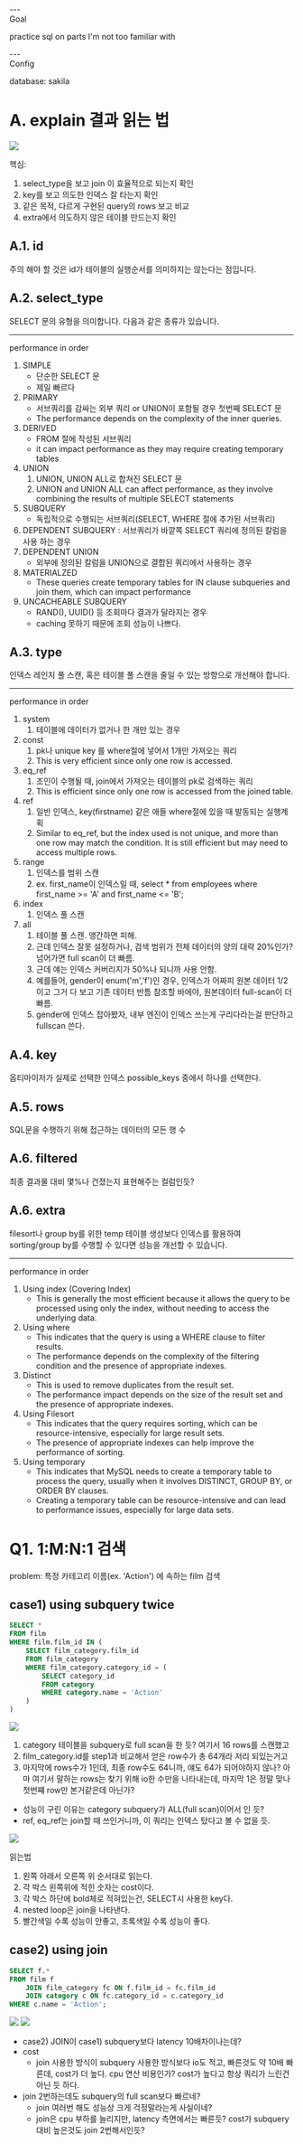 ---\
Goal


practice sql on parts I'm not too familiar with

---\
Config


database: sakila





# A. explain 결과 읽는 법
![](images/2023-04-29-22-14-23.png)



핵심:
1. select_type을 보고 join 이 효율적으로 되는지 확인
2. key를 보고 의도한 인덱스 잘 타는지 확인
3. 같은 목적, 다르게 구현된 query의 rows 보고 비교
4. extra에서 의도하지 않은 테이블 만드는지 확인


## A.1. id
주의 해야 할 것은 id가 테이블의 실행순서를 의미하지는 않는다는 점입니다.

## A.2. select_type
SELECT 문의 유형을 의미합니다. 다음과 같은 종류가 있습니다.

---
performance in order
1. SIMPLE
	- 단순한 SELECT 문
	- 제일 빠르다
2. PRIMARY
	- 서브쿼리를 감싸는 외부 쿼리 or UNION이 포함될 경우 첫번째 SELECT 문
	- The performance depends on the complexity of the inner queries.
3. DERIVED
	- FROM 절에 작성된 서브쿼리
	- it can impact performance as they may require creating temporary tables
4. UNION
	1. UNION, UNION ALL로 합쳐진 SELECT 문
	2. UNION and UNION ALL can affect performance, as they involve combining the results of multiple SELECT statements
5. SUBQUERY
	- 독립적으로 수행되는 서브쿼리(SELECT, WHERE 절에 추가된 서브쿼리)
6. DEPENDENT SUBQUERY : 서브쿼리가 바깥쪽 SELECT 쿼리에 정의된 칼럼을 사용 하는 경우
7. DEPENDENT UNION
	- 외부에 정의된 칼럼을 UNION으로 결합된 쿼리에서 사용하는 경우
8. MATERIALZED
	- These queries create temporary tables for IN clause subqueries and join them, which can impact performance
9. UNCACHEABLE SUBQUERY
	- RAND(), UUID() 등 조회마다 결과가 달라지는 경우
	- caching 못하기 때문에 조회 성능이 나쁘다.



## A.3. type
인덱스 레인지 풀 스캔, 혹은 테이블 풀 스캔을 줄일 수 있는 방향으로 개선해야 합니다.

---
performance in order
1. system
	1. 테이블에 데이터가 없거나 한 개만 있는 경우
2. const
	1. pk나 unique key 를 where절에 넣어서 1개만 가져오는 쿼리
	2. This is very efficient since only one row is accessed.
3. eq_ref
	1. 조인이 수행될 때, join에서 가져오는 테이블의 pk로 검색하는 쿼리
	2. This is efficient since only one row is accessed from the joined table.
4. ref
	1. 일반 인덱스, key(firstname) 같은 애들 where절에 있을 때 발동되는 실행계획
	2. Similar to eq_ref, but the index used is not unique, and more than one row may match the condition. It is still efficient but may need to access multiple rows.
5. range
	1. 인덱스를 범위 스캔
	2. ex. first_name이 인덱스일 때, select * from employees where first_name >= 'A' and first_name <= 'B';
6. index
	1. 인덱스 풀 스캔
7. all
	1. 테이블 풀 스캔. 앵간하면 피해.
	2. 근데 인덱스 잘못 설정하거나, 검색 범위가 전체 데이터의 양의 대략 20%인가? 넘어가면 full scan이 더 빠름.
	3. 근데 얘는 인덱스 커버리지가 50%나 되니까 사용 안함.
	4. 예를들어, gender이 enum('m','f')인 경우, 인덱스가 어짜피 원본 데이터 1/2이고 그거 다 보고 기존 데이터 반틈 참조할 바에야, 원본데이터 full-scan이 더 빠름.
	5. gender에 인덱스 잡아봤자, 내부 엔진이 인덱스 쓰는게 구리다라는걸 판단하고 fullscan 쓴다.

## A.4. key
옵티마이저가 실제로 선택한 인덱스
possible_keys 중에서 하나를 선택한다.


## A.5. rows
SQL문을 수행하기 위해 접근하는 데이터의 모든 행 수


## A.6. filtered
최종 결과물 대비 몇%나 건졌는지 표현해주는 컬럼인듯?


## A.6. extra

filesort나 group by를 위한 temp 테이블 생성보다 인덱스를 활용하여 sorting/group by를 수행할 수 있다면 성능을 개선할 수 있습니다.

---
performance in order
1.  Using index (Covering Index)
	- This is generally the most efficient because it allows the query to be processed using only the index, without needing to access the underlying data.
2.  Using where
	- This indicates that the query is using a WHERE clause to filter results.
	- The performance depends on the complexity of the filtering condition and the presence of appropriate indexes.
3.  Distinct
	- This is used to remove duplicates from the result set.
	- The performance impact depends on the size of the result set and the presence of appropriate indexes.
4.  Using Filesort
	- This indicates that the query requires sorting, which can be resource-intensive, especially for large result sets.
	- The presence of appropriate indexes can help improve the performance of sorting.
5.  Using temporary
	- This indicates that MySQL needs to create a temporary table to process the query, usually when it involves DISTINCT, GROUP BY, or ORDER BY clauses.
	- Creating a temporary table can be resource-intensive and can lead to performance issues, especially for large data sets.




# Q1. 1:M:N:1 검색


problem: 특정 카테고리 이름(ex. 'Action') 에 속하는 film 검색

## case1) using subquery twice

```sql
SELECT *
FROM film
WHERE film.film_id IN (
	SELECT film_category.film_id
	FROM film_category
	WHERE film_category.category_id = (
		SELECT category_id
		FROM category
		WHERE category.name = 'Action'
	)
)
```
![](images/2023-04-29-20-56-28.png)

1. category 테이블을 subquery로 full scan을 한 듯? 여기서 16 rows를 스캔했고
2. film_category.id를 step1과 비교해서 얻은 row수가 총 64개라 저리 되있는거고
3. 마지막에 rows수가 1인데, 최종 row수도 64니까, 얘도 64가 되어야하지 않나? 아마 여기서 말하는 rows는 찾기 위해 io한 수만을 나타내는데, 마지막 1은 정말 맞나 첫번쨰 row만 본거같은데 아닌가?


- 성능이 구린 이유는 category subquery가 ALL(full scan)이어서 인 듯?
- ref, eq_ref는 join할 때 쓰인거니까, 이 쿼리는 인덱스 탔다고 볼 수 없을 듯.


![](images/2023-04-29-21-11-30.png)

읽는법
1. 왼쪽 아래서 오른쪽 위 순서대로 읽는다.
2. 각 박스 왼쪽위에 적힌 숫자는 cost이다.
3. 각 박스 하단에 bold체로 적혀있는건, SELECT시 사용한 key다.
4. nested loop은 join을 나타낸다.
5. 빨간색일 수록 성능이 안좋고, 초록색일 수록 성능이 좋다.


## case2) using join

```sql
SELECT f.*
FROM film f
	JOIN film_category fc ON f.film_id = fc.film_id
	JOIN category c ON fc.category_id = c.category_id
WHERE c.name = 'Action';
```

![](images/2023-04-29-20-55-56.png)
![](images/2023-04-29-21-10-58.png)

- case2) JOIN이 case1) subquery보다 latency 10배차이나는데?
- cost
	- join 사용한 방식이 subquery 사용한 방식보다 io도 적고, 빠른것도 약 10배 빠른데, cost가 더 높다. cpu 연산 비용인가? cost가 높다고 항상 쿼리가 느린건 아닌 듯 하다.
- join 2번하는데도 subquery의 full scan보다 빠르네?
	- join 여러번 해도 성능상 크게 걱정말라는게 사실이네?
	- join은 cpu 부하를 늘리지만, latency 측면에서는 빠른듯? cost가 subquery 대비 높은것도 join 2번해서인듯?


